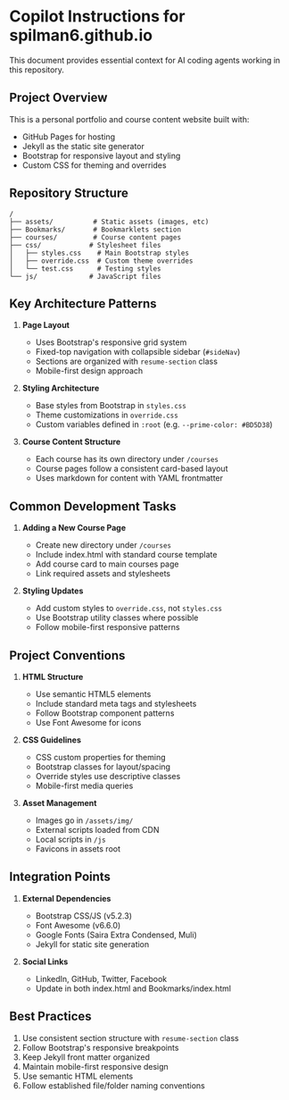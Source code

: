 # Copilot Instructions for spilman6.github.io

This document provides essential context for AI coding agents working in this repository.

## Project Overview

This is a personal portfolio and course content website built with:
- GitHub Pages for hosting
- Jekyll as the static site generator
- Bootstrap for responsive layout and styling
- Custom CSS for theming and overrides

## Repository Structure

```
/
├── assets/          # Static assets (images, etc)
├── Bookmarks/       # Bookmarklets section
├── courses/         # Course content pages
├── css/            # Stylesheet files
│   ├── styles.css    # Main Bootstrap styles
│   ├── override.css  # Custom theme overrides
│   └── test.css      # Testing styles
└── js/             # JavaScript files
```

## Key Architecture Patterns

1. **Page Layout**
   - Uses Bootstrap's responsive grid system
   - Fixed-top navigation with collapsible sidebar (`#sideNav`)
   - Sections are organized with `resume-section` class
   - Mobile-first design approach

2. **Styling Architecture**
   - Base styles from Bootstrap in `styles.css`
   - Theme customizations in `override.css` 
   - Custom variables defined in `:root` (e.g. `--prime-color: #BD5D38`)

3. **Course Content Structure**
   - Each course has its own directory under `/courses`
   - Course pages follow a consistent card-based layout
   - Uses markdown for content with YAML frontmatter

## Common Development Tasks

1. **Adding a New Course Page**
   - Create new directory under `/courses`
   - Include index.html with standard course template
   - Add course card to main courses page
   - Link required assets and stylesheets

2. **Styling Updates**
   - Add custom styles to `override.css`, not `styles.css`
   - Use Bootstrap utility classes where possible
   - Follow mobile-first responsive patterns

## Project Conventions

1. **HTML Structure**
   - Use semantic HTML5 elements
   - Include standard meta tags and stylesheets
   - Follow Bootstrap component patterns
   - Use Font Awesome for icons

2. **CSS Guidelines**
   - CSS custom properties for theming
   - Bootstrap classes for layout/spacing
   - Override styles use descriptive classes
   - Mobile-first media queries

3. **Asset Management**
   - Images go in `/assets/img/`
   - External scripts loaded from CDN
   - Local scripts in `/js`
   - Favicons in assets root

## Integration Points

1. **External Dependencies**
   - Bootstrap CSS/JS (v5.2.3)
   - Font Awesome (v6.6.0)
   - Google Fonts (Saira Extra Condensed, Muli)
   - Jekyll for static site generation

2. **Social Links**
   - LinkedIn, GitHub, Twitter, Facebook
   - Update in both index.html and Bookmarks/index.html

## Best Practices

1. Use consistent section structure with `resume-section` class
2. Follow Bootstrap's responsive breakpoints
3. Keep Jekyll front matter organized
4. Maintain mobile-first responsive design
5. Use semantic HTML elements
6. Follow established file/folder naming conventions